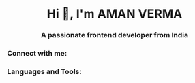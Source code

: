 <h1 align="center">Hi 👋, I'm AMAN VERMA</h1>
<h3 align="center">A passionate frontend developer from India</h3>

<h3 align="left">Connect with me:</h3>
<p align="left">
</p>

<h3 align="left">Languages and Tools:</h3>
<p align="left"> <a href="https://i.pinimg.com/originals/86/68/d9/8668d99b7fd5e3855ef8881b7000b98f.gif"> </a> </p>
